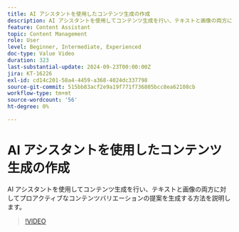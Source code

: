 ```yaml
---
title: AI アシスタントを使用したコンテンツ生成の作成
description: AI アシスタントを使用してコンテンツ生成を行い、テキストと画像の両方に対してプロアクティブなコンテンツバリエーションの提案を生成する方法を説明します。
feature: Content Assistant
topic: Content Management
role: User
level: Beginner, Intermediate, Experienced
doc-type: Value Video
duration: 323
last-substantial-update: 2024-09-23T00:00:00Z
jira: KT-16226
exl-id: cd14c201-58a4-4459-a368-4024dc337798
source-git-commit: 515bb83acf2e9a19f771f736805bcc8ea62108cb
workflow-type: tm+mt
source-wordcount: '56'
ht-degree: 0%

---
```


# AI アシスタントを使用したコンテンツ生成の作成

AI アシスタントを使用してコンテンツ生成を行い、テキストと画像の両方に対してプロアクティブなコンテンツバリエーションの提案を生成する方法を説明します。

>[!VIDEO](https://video.tv.adobe.com/v/3434636/?learn=on&captions=jpn)
